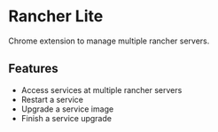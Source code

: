 # Rancher Lite

Chrome extension to manage multiple rancher servers.

## Features
  - Access services at multiple rancher servers
  - Restart a service
  - Upgrade a service image
  - Finish a service upgrade
